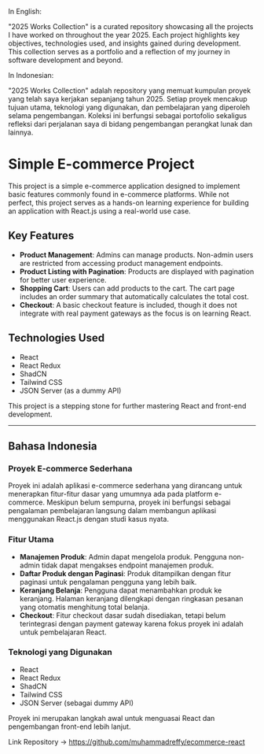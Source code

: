 In English:

"2025 Works Collection" is a curated repository showcasing all the projects I have worked on throughout the year 2025. Each project highlights key objectives, technologies used, and insights gained during development. This collection serves as a portfolio and a reflection of my journey in software development and beyond.


In Indonesian:

"2025 Works Collection" adalah repository yang memuat kumpulan proyek yang telah saya kerjakan sepanjang tahun 2025. Setiap proyek mencakup tujuan utama, teknologi yang digunakan, dan pembelajaran yang diperoleh selama pengembangan. Koleksi ini berfungsi sebagai portofolio sekaligus refleksi dari perjalanan saya di bidang pengembangan perangkat lunak dan lainnya.

# Simple E-commerce Project

This project is a simple e-commerce application designed to implement basic features commonly found in e-commerce platforms. While not perfect, this project serves as a hands-on learning experience for building an application with React.js using a real-world use case.

## Key Features
- **Product Management**: Admins can manage products. Non-admin users are restricted from accessing product management endpoints.
- **Product Listing with Pagination**: Products are displayed with pagination for better user experience.
- **Shopping Cart**: Users can add products to the cart. The cart page includes an order summary that automatically calculates the total cost.
- **Checkout**: A basic checkout feature is included, though it does not integrate with real payment gateways as the focus is on learning React.

## Technologies Used
- React
- React Redux
- ShadCN
- Tailwind CSS
- JSON Server (as a dummy API)

This project is a stepping stone for further mastering React and front-end development.

---

## Bahasa Indonesia
### Proyek E-commerce Sederhana

Proyek ini adalah aplikasi e-commerce sederhana yang dirancang untuk menerapkan fitur-fitur dasar yang umumnya ada pada platform e-commerce. Meskipun belum sempurna, proyek ini berfungsi sebagai pengalaman pembelajaran langsung dalam membangun aplikasi menggunakan React.js dengan studi kasus nyata.

### Fitur Utama
- **Manajemen Produk**: Admin dapat mengelola produk. Pengguna non-admin tidak dapat mengakses endpoint manajemen produk.
- **Daftar Produk dengan Paginasi**: Produk ditampilkan dengan fitur paginasi untuk pengalaman pengguna yang lebih baik.
- **Keranjang Belanja**: Pengguna dapat menambahkan produk ke keranjang. Halaman keranjang dilengkapi dengan ringkasan pesanan yang otomatis menghitung total belanja.
- **Checkout**: Fitur checkout dasar sudah disediakan, tetapi belum terintegrasi dengan payment gateway karena fokus proyek ini adalah untuk pembelajaran React.

### Teknologi yang Digunakan
- React
- React Redux
- ShadCN
- Tailwind CSS
- JSON Server (sebagai dummy API)

Proyek ini merupakan langkah awal untuk menguasai React dan pengembangan front-end lebih lanjut.

Link Repository -> https://github.com/muhammadreffy/ecommerce-react
